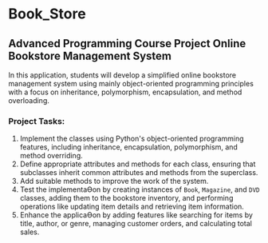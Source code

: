 # Book_Store
## Advanced Programming Course Project Online Bookstore Management System 
In this application, students will develop a simplified online bookstore management 
system using mainly object-oriented programming principles with a focus on 
inheritance, polymorphism, encapsulation, and method overloading. 
### Project Tasks: 
1. Implement the classes using Python's object-oriented programming features, 
including inheritance, encapsulation, polymorphism, and method overriding. 
2. Define appropriate attributes and methods for each class, ensuring that 
subclasses inherit common attributes and methods from the superclass.
3. Add suitable methods to improve the work of the system. 
4. Test the implementaƟon by creating instances of `Book`, `Magazine`, and `DVD` 
classes, adding them to the bookstore inventory, and performing operations like 
updating item details and retrieving item information.
7. Enhance the applicaƟon by adding features like searching for items by title, 
author, or genre, managing customer orders, and calculating total sales.
